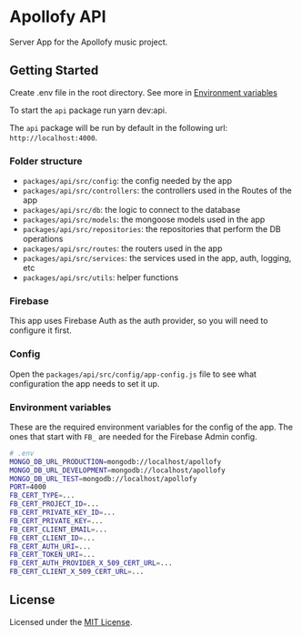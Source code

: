 # Apollofy API

Server App for the Apollofy music project.


## Getting Started

Create .env file in the root directory. See more in [Environment variables](#environment-variables)

To start the `api` package run yarn dev:api.

The `api` package will be run by default in the following url:
`http://localhost:4000`.

### Folder structure

- `packages/api/src/config`: the config needed by the app
- `packages/api/src/controllers`: the controllers used in the Routes of the app
- `packages/api/src/db`: the logic to connect to the database
- `packages/api/src/models`: the mongoose models used in the app
- `packages/api/src/repositories`: the repositories that perform the DB
  operations
- `packages/api/src/routes`: the routers used in the app
- `packages/api/src/services`: the services used in the app, auth, logging, etc
- `packages/api/src/utils`: helper functions

### Firebase

This app uses Firebase Auth as the auth provider, so you will need to configure
it first.


### Config

Open the `packages/api/src/config/app-config.js` file to see what configuration
the app needs to set it up.

### Environment variables

These are the required environment variables for the config of the app. The ones
that start with `FB_` are needed for the Firebase Admin config.

```bash
# .env
MONGO_DB_URL_PRODUCTION=mongodb://localhost/apollofy
MONGO_DB_URL_DEVELOPMENT=mongodb://localhost/apollofy
MONGO_DB_URL_TEST=mongodb://localhost/apollofy
PORT=4000
FB_CERT_TYPE=...
FB_CERT_PROJECT_ID=...
FB_CERT_PRIVATE_KEY_ID=...
FB_CERT_PRIVATE_KEY=...
FB_CERT_CLIENT_EMAIL=...
FB_CERT_CLIENT_ID=...
FB_CERT_AUTH_URI=...
FB_CERT_TOKEN_URI=...
FB_CERT_AUTH_PROVIDER_X_509_CERT_URL=...
FB_CERT_CLIENT_X_509_CERT_URL=...
```

## License

Licensed under the [MIT License](./LICENSE).

